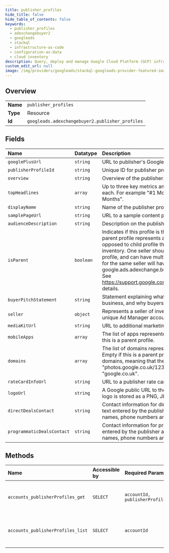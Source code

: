 ```yaml
---
title: publisher_profiles
hide_title: false
hide_table_of_contents: false
keywords:
  - publisher_profiles
  - adexchangebuyer2
  - googleads    
  - stackql
  - infrastructure-as-code
  - configuration-as-data
  - cloud inventory
description: Query, deploy and manage Google Cloud Platform (GCP) infrastructure and resources using SQL
custom_edit_url: null
image: /img/providers/googleads/stackql-googleads-provider-featured-image.png
---
```

  
    

## Overview
<table><tbody>
<tr><td><b>Name</b></td><td><code>publisher_profiles</code></td></tr>
<tr><td><b>Type</b></td><td>Resource</td></tr>
<tr><td><b>Id</b></td><td><code>googleads.adexchangebuyer2.publisher_profiles</code></td></tr>
</tbody></table>

## Fields
| Name | Datatype | Description |
|:-----|:---------|:------------|
| `googlePlusUrl` | `string` | URL to publisher's Google+ page. |
| `publisherProfileId` | `string` | Unique ID for publisher profile. |
| `overview` | `string` | Overview of the publisher. |
| `topHeadlines` | `array` | Up to three key metrics and rankings. Max 100 characters each. For example "#1 Mobile News Site for 20 Straight Months". |
| `displayName` | `string` | Name of the publisher profile. |
| `samplePageUrl` | `string` | URL to a sample content page. |
| `audienceDescription` | `string` | Description on the publisher's audience. |
| `isParent` | `boolean` | Indicates if this profile is the parent profile of the seller. A parent profile represents all the inventory from the seller, as opposed to child profile that is created to brand a portion of inventory. One seller should have only one parent publisher profile, and can have multiple child profiles. Publisher profiles for the same seller will have same value of field google.ads.adexchange.buyer.v2beta1.PublisherProfile.seller. See https://support.google.com/admanager/answer/6035806 for details. |
| `buyerPitchStatement` | `string` | Statement explaining what's unique about publisher's business, and why buyers should partner with the publisher. |
| `seller` | `object` | Represents a seller of inventory. Each seller is identified by a unique Ad Manager account ID. |
| `mediaKitUrl` | `string` | URL to additional marketing and sales materials. |
| `mobileApps` | `array` | The list of apps represented in this publisher profile. Empty if this is a parent profile. |
| `domains` | `array` | The list of domains represented in this publisher profile. Empty if this is a parent profile. These are top private domains, meaning that these will not contain a string like "photos.google.co.uk/123", but will instead contain "google.co.uk". |
| `rateCardInfoUrl` | `string` | URL to a publisher rate card. |
| `logoUrl` | `string` | A Google public URL to the logo for this publisher profile. The logo is stored as a PNG, JPG, or GIF image. |
| `directDealsContact` | `string` | Contact information for direct reservation deals. This is free text entered by the publisher and may include information like names, phone numbers and email addresses. |
| `programmaticDealsContact` | `string` | Contact information for programmatic deals. This is free text entered by the publisher and may include information like names, phone numbers and email addresses. |
## Methods
| Name | Accessible by | Required Params | Description |
|:-----|:--------------|:----------------|:------------|
| `accounts_publisherProfiles_get` | `SELECT` | `accountId, publisherProfileId` | Gets the requested publisher profile by id. |
| `accounts_publisherProfiles_list` | `SELECT` | `accountId` | List all publisher profiles visible to the buyer |
